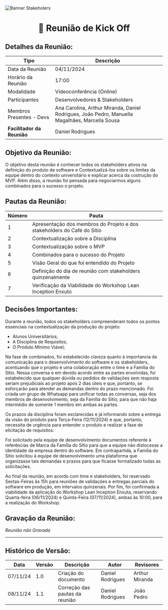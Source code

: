 #
![Banner Stakeholers](../../../../assets/BannerStakeholders.png)

<div align="center">
<h1>🤝 Reunião de Kick Off </h1>
</div>

## Detalhes da Reunião:
| Tipo | Descrição                              |
|---- | --------------------------------------- |
| Data da Reunião | 04/11/2024 |
| Horário da Reunião | 17:00 |
| Modalidade | Videoconferência (Online) |
| Participantes | Desenvolvedores & Stakeholders |
| Membros Presentes - Devs | Ana Carolina, Arthur Miranda, Daniel Rodrigues, João Pedro, Manuella Magalhães, Marcella Sousa |
| **Facilitador da Reunião** | Daniel Rodrigues |

## Objetivo da Reunião:
O objetivo desta reunião é conhecer todos os stakeholders ativos na definição do produto de software e Contextualizá-los sobre os limites da equipe dentro do contexto universitário e explicar acerca da costrução do MVP. Além disso, a reunião foi pensada para negociarmos alguns combinados para o sucesso o projeto.

## Pautas da Reunião:

| Número | Pauta |
| --- | ------ |
| 1 |	Apresentação dos membros do Projeto e dos stakeholders do Café do Sítio |
| 2 |	Contextualização sobre a Disciplina |
| 3	| Contextualização sobre o MVP |
| 4	| Combinados para o sucesso do Projeto |
| 5	| Visão Geral do que foi entendido do Projeto |
| 6	| Definição do dia de reunião com stakeholders quinzenalmente |
| 7	| Verificação da Viabilidade do Workshop Lean Inception Enxuto |

## Decisões Importantes:

Durante a reunião, todos os stakeholders compreenderam todos os pontos essenciais na contextualização da produção do projeto:

- Alunos Universitários;
- A Disciplina de Requisitos;
- O Produto Mínimo Viável;

Na fase de combinados, foi estabelecido clareza quanto à importancia da comunicação para o desenvolvimento do software e os stakeholders, acentuando que o projeto é uma colaboração entre o time e a Família do Sítio. Nessa conversa e em devido acordo entre as partes envolvidas, foi estabelecido que qualquer dúvida ou pedidos de validações sem resposta seriam prejudiciais ao projeto após 2 dias úteis e que, portanto, se esforçarão para atender as demandas dentro do prazo mencionado. Foi criada um grupo de Whatsapp para unificar todas as conversas, seja dos membros de desenvolvimento, seja da Família do Sítio, para que não haja intermédio de somente 1 membro em ambas as partes.

Os prazos da disciplina foram exclarecidas e já informando sobre a entrega da visão do produto para Terça-Feira (12/11/2024) e que, portanto, necessita de urgência para entender o produto e realizar a fase de elicitação de requisitos.

Foi solicitado pela equipe de desenvolvimento documentos referente à referências de Marca da Família do Sítio para que a equipe não distocesse a identidade da empresa dentro do software. Em contrapartida, a Família do Sítio solicitou à equipe de desenvolvimento uma plataforma que organizasse tais demandas e prazos para que ficasse formalizado todas as solicitações.

Ao final da reunião, em acordo com time e stakeholders, foi reservado Sextas-Feiras às 15h para reuniões de validações e entregas parciais do software em produção, em intervalos quinzenais. Por fim, foi confirmada a viabilidade da aplicação do Workshop Lean Inception Enxuta, reservando Quarta-feira (06/11/2024) e Quinta-Feira (07/11/2024), ambas às 10:00, para a realização do Workshop.

## Gravação da Reunião:
_Reunião não Gravada_

---
## Histórico de Versão: 
| Data | Versão | Descrição | Autor | Revisores |
|---- | ------ | --------- | ----- | --------- |
| 07/11/24 | 1.0 | Criação do documento | Daniel Rodrigues | Arthur Miranda |
| 08/11/24 | 1.1 | Correção das pautas da reunião | Daniel Rodrigues | João Pedro |
